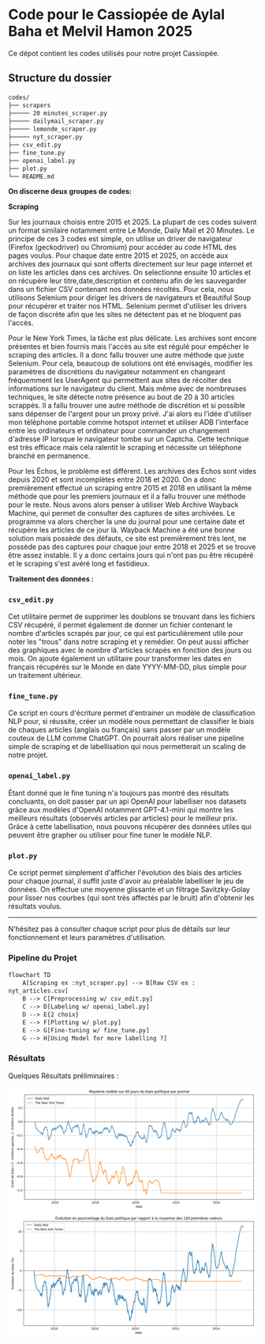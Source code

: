 # Code pour le Cassiopée de Aylal Baha et Melvil Hamon 2025

Ce dépot contient les codes utilisés pour notre projet Cassiopée.

## Structure du dossier

```
codes/
├── scrapers
├───── 20 minutes_scraper.py
├───── dailymail_scraper.py
├───── lemonde_scraper.py
├───── nyt_scraper.py
├── csv_edit.py
├── fine_tune.py
├── openai_label.py
├── plot.py
└── README.md
```

**On discerne deux groupes de codes:**

**Scraping**

Sur les journaux choisis entre 2015 et 2025.
La plupart de ces codes suivent un format similaire notamment entre Le Monde, Daily Mail et 20 Minutes.
Le principe de ces 3 codes est simple, on utilise un driver de navigateur (Firefox (geckodriver) ou Chromium) pour accéder au code HTML des pages voulus.
Pour chaque date entre 2015 et 2025, on accède aux archives des journaux qui sont offerts directement sur leur page internet et on liste les articles dans ces archives.
On selectionne ensuite 10 articles et on récupère leur titre,date,description et contenu afin de les sauvegarder dans un fichier CSV contenant nos données récoltés.
Pour cela, nous utilisons Selenium pour diriger les drivers de navigateurs et Beautiful Soup pour récupérer et traiter nos HTML.
Selenium permet d'utiliser les drivers de façon discrète afin que les sites ne détectent pas et ne bloquent pas l'accès.

Pour le New York Times, la tâche est plus délicate. Les archives sont encore présentes et bien fournis mais l'accès au site est régulé pour empêcher le scraping des articles.
Il a donc fallu trouver une autre méthode que juste Selenium.
Pour cela, beaucoup de solutions ont été envisagés, modifier les paramètres de discrétions du navigateur notamment en changeant fréquemment les UserAgent qui permettent aux sites de récolter des informations sur le navigateur du client.
Mais même avec de nombreuses techniques, le site détecte notre présence au bout de 20 à 30 articles scrappés.
Il a fallu trouver une autre méthode de discrétion et si possible sans dépenser de l'argent pour un proxy privé.
J'ai alors eu l'idée d'utiliser mon téléphone portable comme hotspot internet et utiliser ADB l'interface entre les ordinateurs et ordinateur pour commander un changement d'adresse IP lorsque le navigateur tombe sur un Captcha.
Cette technique est très efficace mais cela ralentit le scraping et nécessite un téléphone branché en permanence.

Pour les Échos, le problème est différent. Les archives des Échos sont vides depuis 2020 et sont incomplètes entre 2018 et 2020.
On a donc premièrement effectué un scraping entre 2015 et 2018 en utilisant la même méthode que pour les premiers journaux et il a fallu trouver une méthode pour le reste.
Nous avons alors penser à utiliser Web Archive Wayback Machine, qui permet de consulter des captures de sites archivées. Le programme va alors chercher la une du journal pour une certaine date et récupère les articles de ce jour là.
Wayback Machine a été une bonne solution mais possède des défauts, ce site est premièrement très lent, ne possède pas des captures pour chaque jour entre 2018 et 2025 et se trouve être assez instable.
Il y a donc certains jours qui n'ont pas pu être récupéré et le scraping s'est avéré long et fastidieux.



**Traitement des données :**

### `csv_edit.py`
Cet utilitaire permet de supprimer les doublons se trouvant dans les fichiers CSV récupéré, il permet également de donner un fichier contenant le nombre d'articles scrapés par jour, ce qui est particulièrement utile pour noter les "trous" dans notre scraping et y remédier.
On peut aussi afficher des graphiques avec le nombre d'articles scrapés en fonction des jours ou mois.
On ajoute également un utilitaire pour transformer les dates en français récupérés sur le Monde en date YYYY-MM-DD, plus simple pour un traitement ultérieur.

### `fine_tune.py`
Ce script en cours d'écriture permet d'entrainer un modèle de classification NLP pour, si réussite, créer un modèle nous permettant de classifier le biais de chaques articles (anglais ou français) sans passer par un modèle couteux de LLM comme ChatGPT. On pourrait alors réaliser une pipeline simple de scraping et de labellisation qui nous permetterait un scaling de notre projet.

### `openai_label.py`
Étant donné que le fine tuning n'a toujours pas montré des résultats concluants, on doit passer par un api OpenAI pour labelliser nos datasets grâce aux modèles d'OpenAI notamment GPT-4.1-mini qui montre les meilleurs résultats (observés articles par articles) pour le meilleur prix.
Grâce à cette labellisation, nous pouvons récupérer des données utiles qui peuvent être grapher ou utiliser pour fine tuner le modèle NLP.

### `plot.py`
Ce script permet simplement d'afficher l'évolution des biais des articles pour chaque journal, il suffit juste d'avoir au préalable labelliser le jeu de données.
On effectue une moyenne glissante et un filtrage Savitzky-Golay pour lisser nos courbes (qui sont très affectés par le bruit) afin d'obtenir les résultats voulus.

---
N'hésitez pas à consulter chaque script pour plus de détails sur leur fonctionnement et leurs paramètres d'utilisation.



### Pipeline du Projet

```mermaid
flowchart TD
    A[Scraping ex :nyt_scraper.py] --> B[Raw CSV ex : nyt_articles.csv]
    B --> C[Preprocessing w/ csv_edit.py]
    C --> D[Labeling w/ openai_label.py]
    D --> E{2 choix}
    E --> F[Plotting w/ plot.py]
    E --> G[Fine-tuning w/ fine_tune.py]
    G --> H[Using Model for more labelling ?]
```

### Résultats

Quelques Résultats préliminaires :

![Évolution du biais entre -3 et 3](results/fig1.png)
![Évolution en % du biais](results/fig2.png)

